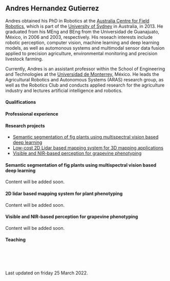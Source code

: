 ## Andres Hernandez Gutierrez

Andres obtained his PhD in Robotics at the [Australia Centre for Field Robotics](https://www.sydney.edu.au/engineering/our-research/robotics-and-intelligent-systems/australian-centre-for-field-robotics.html), which is part of the [University of Sydney](https://www.sydney.edu.au/) in Australia, in 2013. He graduated from his MEng and BEng from the Universidad de Guanajuato, México, in 2006 and 2003, respectively. His reseach interests include robotic perception, computer vision, machine learning and deep learning models, as well as automonous systems and multimodal sensor data fusion applied to precision agriculture, environmental monitoring and precision livestock farming.

Currently, Andres is an assistant professor within the School of Engineering and Technologies at the [Universidad de Monterrey](https://www.udem.edu.mx/es), México. He leads the Agricultural Robotics and Autonomous Systems (ARAS) research group, as well as the Robotics Club and conducts applied research for the agriculture industry and lectures artificial intelligence and robotics.


#### Qualifications


#### Professional experience


#### Research projects

+ [Semantic segmentation of fig plants using multispectral vision based deep learning](#semantic-segmentation-of-fig-plants)
+ [Low-cost 2D Lidar based mapping system for 3D mapping applications](#low-cost-2d-lidar-based-mapping-system-for-3d-mapping-applications)
+ [Visible and NIR-based perception for grapevine phenotyping](#visible-and-nir-based-perception-for-grapevine-phenotyping)

<a name="semantic-segmentation-of-fig-plants"></a>
#### Semantic segmentation of fig plants using multispectral vision based deep learning
Content will be added soon.


<a name="low-cost-2d-lidar-based-mapping-system-for-3d-mapping-applications"></a>
#### 2D lidar based mapping system for plant phenotyping
Content will be added soon.


<a name="visible-and-nir-based-perception-for-grapevine-phenotyping"></a>
#### Visible and NIR-based perception for grapevine phenotyping
Content will be added soon.


#### Teaching










<br/><br/><br/><br/>
Last updated on friday 25 March 2022.

